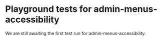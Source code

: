 # Playground tests for admin-menus-accessibility
We are still awaiting the first test run for admin-menus-accessibility.
